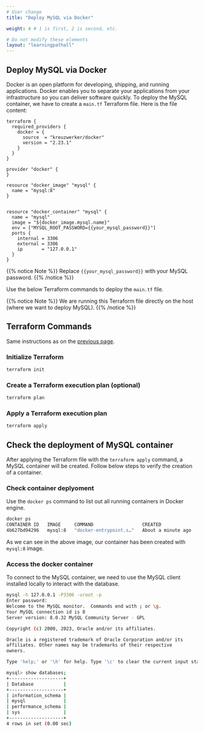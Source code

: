 ```yaml
---
# User change
title: "Deploy MySQL via Docker"

weight: 4 # 1 is first, 2 is second, etc.

# Do not modify these elements
layout: "learningpathall"
---
```


## Deploy MySQL via Docker
Docker is an open platform for developing, shipping, and running applications. Docker enables you to separate your applications from your infrastructure so you can deliver software quickly.
To deploy the MySQL container, we have to create a `main.tf` Terraform file. Here is the file content:

```console
terraform {
  required_providers {
    docker = {
      source  = "kreuzwerker/docker"
      version = "2.23.1"
    }
  }
}

provider "docker" {
}

resource "docker_image" "mysql" {
  name = "mysql:8"
}


resource "docker_container" "mysql" {
  name = "mysql"
  image = "${docker_image.mysql.name}"
  env = ["MYSQL_ROOT_PASSWORD={{your_mysql_password}}"]
  ports {
    internal = 3306
    external = 3306
    ip       = "127.0.0.1"
  }
}
```
{{% notice Note %}}
Replace `{{your_mysql_password}}` with your MySQL password.
{{% /notice %}}

Use the below Terraform commands to deploy the `main.tf` file.

{{% notice Note %}}
We are running this Terraform file directly on the host (where we want to deploy MySQL).
{{% /notice %}}

## Terraform Commands

Same instructions as on the [previous page](/learning-paths/server-and-cloud/mysql/ec2_deployment#terraform-commands).

### Initialize Terraform

```bash
terraform init
```

### Create a Terraform execution plan (optional)

```bash
terraform plan
```

### Apply a Terraform execution plan

```bash
terraform apply
```

## Check the deployment of MySQL container

After applying the Terraform file with the `terraform apply` command, a MySQL container will be created. Follow below steps to verify the creation of a container.

### Check container deplyoment
Use the `docker ps` command to list out all running containers in Docker engine.

```bash { output_lines="2-4" }
docker ps
CONTAINER ID   IMAGE     COMMAND                  CREATED              STATUS              PORTS                                 NAMES
4b627bd94296   mysql:8   "docker-entrypoint.s…"   About a minute ago   Up About a minute   127.0.0.1:3306->3306/tcp, 33060/tcp   mysql
```

As we can see in the above image, our container has been created with `mysql:8` image.

### Access the docker container
To connect to the MySQL container, we need to use the MySQL client installed locally to interact with the database.

```bash { output_lines="2-24" }
mysql -h 127.0.0.1 -P3306 -uroot -p
Enter password: 
Welcome to the MySQL monitor.  Commands end with ; or \g.
Your MySQL connection id is 8
Server version: 8.0.32 MySQL Community Server - GPL

Copyright (c) 2000, 2023, Oracle and/or its affiliates.

Oracle is a registered trademark of Oracle Corporation and/or its
affiliates. Other names may be trademarks of their respective
owners.

Type 'help;' or '\h' for help. Type '\c' to clear the current input statement.

mysql> show databases;
+--------------------+
| Database           |
+--------------------+
| information_schema |
| mysql              |
| performance_schema |
| sys                |
+--------------------+
4 rows in set (0.00 sec)
```
